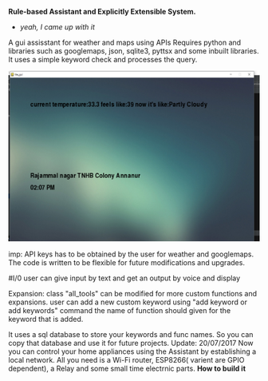 
**Rule-based Assistant and Explicitly Extensible System.**
* *yeah, I came up with it*

A gui assisstant for weather and maps using APIs
Requires python and libraries such as googlemaps, json, sqlite3, pyttsx and some inbuilt libraries.
It uses a simple keyword check and processes the query.

<p align="center">
<img src="gui.png" alt="gui" width="700">
</p


imp: API keys has to be obtained by the user for weather and googlemaps.
The code is written to be flexible for future modifications and upgrades.


#I/0
user can give input by text and get an output by voice and display

Expansion:
class "all_tools" can be modified for more custom functions and expansions.
user can add a new custom keyword using "add keyword or add keywords" command
the name of function should given for the keyword that is added.

It uses a sql database to store your keywords and func names. So you can copy that database
and use it for future projects.
Update: 20/07/2017
Now you can control your home appliances using the Assistant by establishing a local network.
All you need is a Wi-Fi router, ESP8266( varient are GPIO dependent), a Relay and some small time electrnic parts.
**How to build it**
